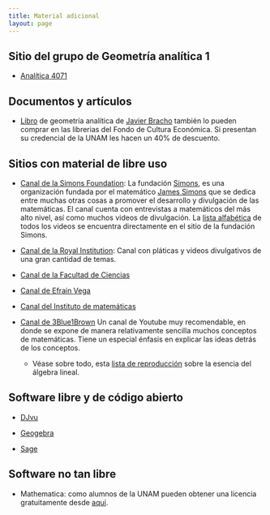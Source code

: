 ```yaml
---
title: Material adicional
layout: page
---
```


## Sitio del grupo de Geometría analítica 1

- [Analítica 4071](https://romanbott.github.io/analitica-4071/)

## Documentos y artículos

- [Libro](http://www.matem.unam.mx/roli/librogeom/Libro/libroF3.pdf) de geometría analítica de [Javier Bracho](http://www.matem.unam.mx/roli/) también lo pueden comprar en las librerias del Fondo de Cultura Económica. Si presentan su credencial de la UNAM les hacen un 40% de descuento.


## Sitios con material de libre uso
- [Canal de la Simons Foundation](https://www.youtube.com/user/SimonsFoundation):
 La fundación [Simons](https://www.simonsfoundation.org/), es una organización fundada por el matemático [James Simons](https://es.wikipedia.org/wiki/Jim_Simons)
 que se dedica entre muchas otras cosas a promover el desarrollo y divulgación de las matemáticas.
 El canal cuenta con entrevistas a matemáticos del más alto nivel, así como muchos videos de divulgación.
 La [lista alfabética](https://www.simonsfoundation.org/category/multimedia/science-lives/alphabetical-listing/) de todos los videos se encuentra directamente en el sitio de la fundación Simons.

- [Canal de la Royal Institution](https://www.youtube.com/user/TheRoyalInstitution):
 Canal con pláticas y videos divulgativos de una gran cantidad de temas.

- [Canal de la Facultad de Ciencias](https://www.youtube.com/channel/UCAvg7yOE4-25TPDUeKFUztA)

- [Canal de Efrain Vega](https://www.youtube.com/user/efveglan)

- [Canal del Instituto de matemáticas](https://www.youtube.com/user/VideosIMUNAM)

- [Canal de 3Blue1Brown](https://www.youtube.com/channel/UCYO_jab_esuFRV4b17AJtAw) Un canal de Youtube muy recomendable,
en donde se expone de manera relativamente sencilla muchos conceptos de matemáticas. Tiene un especial énfasis en explicar las ideas
detrás de los conceptos.
  * Véase sobre todo, esta [lista de reproducción](https://www.youtube.com/watch?v=kjBOesZCoqc&list=PLZHQObOWTQDPD3MizzM2xVFitgF8hE_ab) sobre la esencia del álgebra lineal.

## Software libre y de código abierto

- [DJvu](http://djvu.sourceforge.net/)

- [Geogebra](https://www.geogebra.org/?lang=es)

- [Sage](http://www.sagemath.org/)

## Software no tan libre

- Mathematica: como alumnos de la UNAM pueden obtener una licencia gratuitamente desde [aquí](https://www.software.unam.mx/?product=mathematica-licenciaturaposgrado-2).
